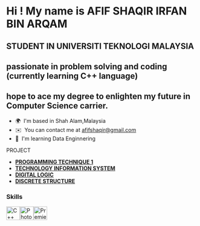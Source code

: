 Hi ! My name is AFIF SHAQIR IRFAN BIN ARQAM
============================================

STUDENT IN UNIVERSITI TEKNOLOGI MALAYSIA
----------------------------------------
passionate in problem solving and coding (currently learning C++ language)
----------------------------------------
hope to ace my degree to enlighten my future in Computer Science carrier.
----------------------------------------

* 🌍  I'm based in Shah Alam,Malaysia
* ✉️  You can contact me at [afifshaqir@gmail.com](mailto:afifshaqir@gmail.com)
* 🧠  I'm learning Data Enginnering

PROJECT
* <b>[PROGRAMMING TECHNIQUE 1](https://github.com/afifshaqir/PROGRAMMING-TECHNIQUE)</b>
* <b>[TECHNOLOGY INFORMATION SYSTEM](https://github.com/afifshaqir/TECHNOLOGY-INFORMATION-SYSYTEM-)</b>
* <b>[DIGITAL LOGIC](https://github.com/afifshaqir/DIGITAL-LOGIC-1)</b>
* <b>[DISCRETE STRUCTURE](https://github.com/afifshaqir/DISCRETE-STRUCTURE)</b>


### Skills


<p align="left">
<a href="https://docs.microsoft.com/en-us/cpp/?view=msvc-170" target="_blank" rel="noreferrer"><img src="https://raw.githubusercontent.com/danielcranney/readme-generator/main/public/icons/skills/cplusplus-colored.svg" width="36" height="36" alt="C++" /></a><a href="https://www.adobe.com/uk/products/photoshop.html" target="_blank" rel="noreferrer"><img src="https://raw.githubusercontent.com/danielcranney/readme-generator/main/public/icons/skills/photoshop-colored.svg" width="36" height="36" alt="Photoshop" /></a><a href="https://www.adobe.com/uk/products/premiere.html" target="_blank" rel="noreferrer"><img src="https://raw.githubusercontent.com/danielcranney/readme-generator/main/public/icons/skills/premierepro-colored.svg" width="36" height="36" alt="Premiere Pro" /></a>
</p>
